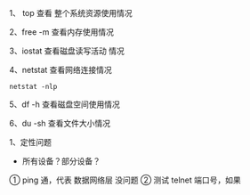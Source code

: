 1、 top 查看 整个系统资源使用情况

2、free -m 查看内存使用情况

3、iostat 查看磁盘读写活动 情况

4、netstat 查看网络连接情况

```shell
netstat -nlp
```

5、df -h 查看磁盘空间使用情况

6、du -sh 查看文件大小情况

1、定性问题

- 所有设备？部分设备？

① ping 通，代表 数据网络层 没问题
② 测试 telnet 端口号，如果
